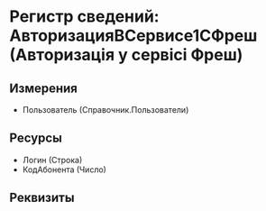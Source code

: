 ﻿# Регистр сведений: АвторизацияВСервисе1СФреш (Авторизація у сервісі Фреш)

## Измерения

- Пользователь (Справочник.Пользователи)

## Ресурсы

- Логин (Строка)
- КодАбонента (Число)

## Реквизиты


